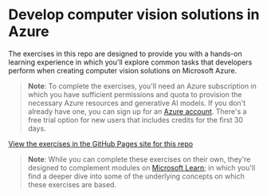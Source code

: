 # Develop computer vision solutions in Azure

The exercises in this repo are designed to provide you with a hands-on learning experience in which you'll explore common tasks that developers perform when creating computer vision solutions on Microsoft Azure.

> **Note**: To complete the exercises, you'll need an Azure subscription in which you have sufficient permissions and quota to provision the necessary Azure resources and generative AI models. If you don't already have one, you can sign up for an [Azure account](https://azure.microsoft.com/free). There's a free trial option for new users that includes credits for the first 30 days.

[View the exercises in the GitHub Pages site for this repo](https://go.microsoft.com/fwlink/?linkid=2318640)

> **Note**: While you can complete these exercises on their own, they're designed to complement modules on [Microsoft Learn](https://learn.microsoft.com/training/paths/create-computer-vision-solutions-azure-ai/); in which you'll find a deeper dive into some of the underlying concepts on which these exercises are based.

